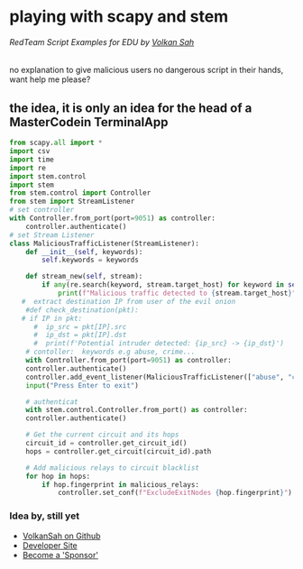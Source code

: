 # playing with scapy and stem
###### RedTeam Script Examples for EDU by [Volkan Sah](https://github.com/volkansah) 
no explanation to give malicious users no dangerous script in their hands, want help me please?
## the idea, it is only an idea for the head of a MasterCodein TerminalApp
```python
from scapy.all import *
import csv
import time
import re
import stem.control
import stem
from stem.control import Controller
from stem import StreamListener
# set controller
with Controller.from_port(port=9051) as controller:
    controller.authenticate()
# set Stream Listener
class MaliciousTrafficListener(StreamListener):
    def __init__(self, keywords):
        self.keywords = keywords

    def stream_new(self, stream):
        if any(re.search(keyword, stream.target_host) for keyword in self.keywords):
            print(f"Malicious traffic detected to {stream.target_host}")
   #  extract destination IP from user of the evil onion
    #def check_destination(pkt):
   # if IP in pkt:
      #  ip_src = pkt[IP].src
      #  ip_dst = pkt[IP].dst
      #  print(f'Potential intruder detected: {ip_src} -> {ip_dst}')
    # contoller:  keywords e.g abuse, crime...
    with Controller.from_port(port=9051) as controller:
    controller.authenticate()
    controller.add_event_listener(MaliciousTrafficListener(["abuse", "crime"]))
    input("Press Enter to exit")

    # authenticat
    with stem.control.Controller.from_port() as controller:
    controller.authenticate()

    # Get the current circuit and its hops
    circuit_id = controller.get_circuit_id()
    hops = controller.get_circuit(circuit_id).path

    # Add malicious relays to circuit blacklist
    for hop in hops:
        if hop.fingerprint in malicious_relays:
            controller.set_conf(f"ExcludeExitNodes {hop.fingerprint}")
```
### Idea by, still yet
- [VolkanSah on Github](https://github.com/volkansah)
- [Developer Site](https://volkansah.github.io)
- [Become a 'Sponsor'](https://github.com/sponsors/volkansah)
